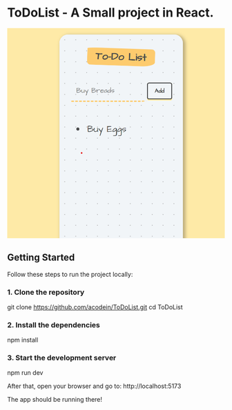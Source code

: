 # ToDoList - A Small project in React.

![Screenshot](./public/Screenshot.png)


## Getting Started

Follow these steps to run the project locally:

### 1. Clone the repository

git clone https://github.com/acodein/ToDoList.git
cd ToDoList

### 2. Install the dependencies
npm install

### 3. Start the development server
npm run dev

After that, open your browser and go to:
http://localhost:5173

The app should be running there!


